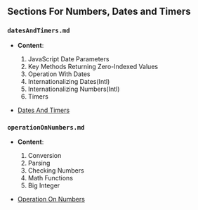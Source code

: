 ## Sections For Numbers, Dates and Timers

### `datesAndTimers.md`

- **Content**:

  1. JavaScript Date Parameters
  2. Key Methods Returning Zero-Indexed Values
  3. Operation With Dates
  4. Internationalizing Dates(Intl)
  5. Internationalizing Numbers(Intl)
  6. Timers

- [Dates And Timers](./sections/datesAndTimers.md)

### `operationOnNumbers.md`

- **Content**:

  1. Conversion
  2. Parsing
  3. Checking Numbers
  4. Math Functions
  5. Big Integer

- [Operation On Numbers](./sections/operationOnNumbers.md)
